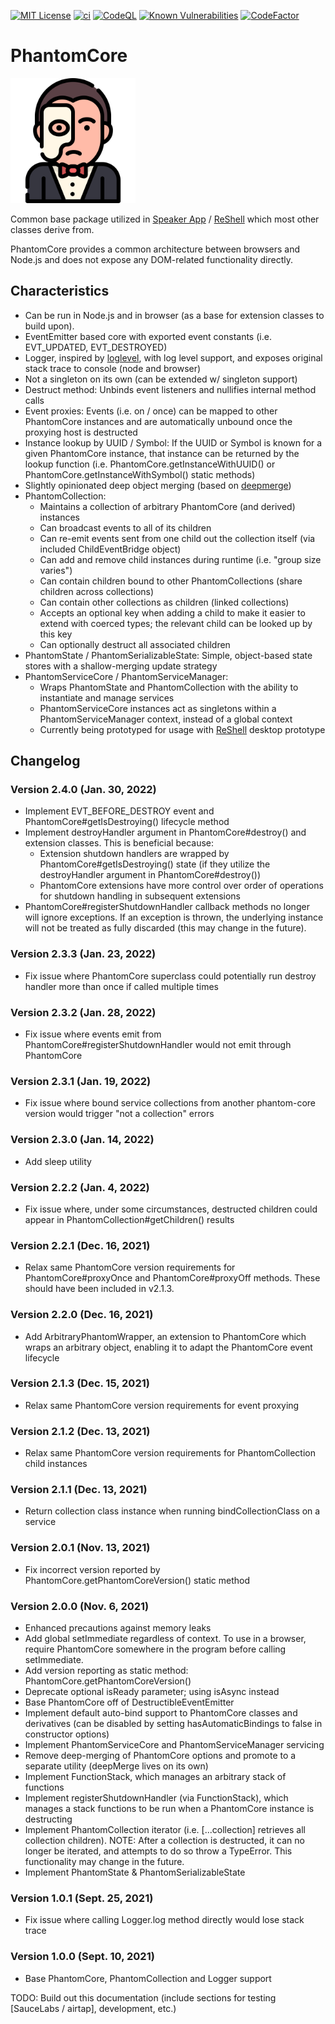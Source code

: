 [![MIT License][license-image]][license-url]
[![ci][ci-image]][ci-url]
[![CodeQL][codeql-image]][codeql-url]
[![Known Vulnerabilities][snyk-image]][snyk-url]
[![CodeFactor][codefactor-image]][codefactor-url]

[license-image]: https://img.shields.io/github/license/zenosmosis/phantom-core
[license-url]: https://raw.githubusercontent.com/zenOSmosis/phantom-core/main/LICENSE
[ci-image]: https://github.com/zenosmosis/phantom-core/actions/workflows/ci.yml/badge.svg
[ci-url]: https://github.com/zenOSmosis/phantom-core/actions/workflows/ci.yml
[codeql-image]: https://github.com/zenosmosis/phantom-core/workflows/CodeQL/badge.svg
[codeql-url]: https://github.com/zenOSmosis/phantom-core/actions/workflows/codeql-analysis.yml
[snyk-image]: https://snyk.io/test/github/zenosmosis/phantom-core/badge.svg
[snyk-url]: https://snyk.io/test/github/zenosmosis/phantom-core
[codefactor-image]: https://www.codefactor.io/repository/github/zenOSmosis/phantom-core/badge
[codefactor-url]: https://www.codefactor.io/repository/github/zenOSmosis/phantom-core

# PhantomCore

<img src="phantom.svg" alt="Phantom" width="200"/>

Common base package utilized in [Speaker App](https://speaker.app) / [ReShell](https://reshell.org) which most other classes derive from.

PhantomCore provides a common architecture between browsers and Node.js and does not expose any DOM-related functionality directly.

## Characteristics

  - Can be run in Node.js and in browser (as a base for extension classes to build upon).
  - EventEmitter based core with exported event constants (i.e. EVT_UPDATED, EVT_DESTROYED)
  - Logger, inspired by [loglevel](https://www.npmjs.com/package/loglevel), with log level support, and exposes original stack trace to console (node and browser)
  - Not a singleton on its own (can be extended w/ singleton support)
  - Destruct method: Unbinds event listeners and nullifies internal method calls
  - Event proxies: Events (i.e. on / once) can be mapped to other PhantomCore instances and are automatically unbound once the proxying host is destructed
  - Instance lookup by UUID / Symbol: If the UUID or Symbol is known for a given PhantomCore instance, that instance can be returned by the lookup function (i.e. PhantomCore.getInstanceWithUUID() or PhantomCore.getInstanceWithSymbol() static methods)
  - Slightly opinionated deep object merging (based on [deepmerge](https://www.npmjs.com/package/deepmerge))
  - PhantomCollection:
    - Maintains a collection of arbitrary PhantomCore (and derived) instances
    - Can broadcast events to all of its children
    - Can re-emit events sent from one child out the collection itself (via included ChildEventBridge object)
    - Can add and remove child instances during runtime (i.e. "group size varies")
    - Can contain children bound to other PhantomCollections (share children across collections)
    - Can contain other collections as children (linked collections)
    - Accepts an optional key when adding a child to make it easier to extend with coerced types; the relevant child can be looked up by this key
    - Can optionally destruct all associated children
  - PhantomState / PhantomSerializableState: Simple, object-based state stores with a shallow-merging update strategy
  - PhantomServiceCore / PhantomServiceManager:
    - Wraps PhantomState and PhantomCollection with the ability to instantiate and manage services
    - PhantomServiceCore instances act as singletons within a PhantomServiceManager context, instead of a global context
    - Currently being prototyped for usage with [ReShell](https://reshell.org) desktop prototype

## Changelog

### Version 2.4.0 (Jan. 30, 2022)

  - Implement EVT_BEFORE_DESTROY event and PhantomCore#getIsDestroying() lifecycle method
  - Implement destroyHandler argument in PhantomCore#destroy() and extension classes.  This is beneficial because:
    - Extension shutdown handlers are wrapped by PhantomCore#getIsDestroying() state (if they utilize the destroyHandler argument in PhantomCore#destroy())
    - PhantomCore extensions have more control over order of operations for shutdown handling in subsequent extensions
  - PhantomCore#registerShutdownHandler callback methods no longer will ignore exceptions. If an exception is thrown, the underlying instance will not be treated as fully discarded (this may change in the future).

### Version 2.3.3 (Jan. 23, 2022)

  - Fix issue where PhantomCore superclass could potentially run destroy handler more than once if called multiple times

### Version 2.3.2 (Jan. 28, 2022)

  - Fix issue where events emit from PhantomCore#registerShutdownHandler would not emit through PhantomCore

### Version 2.3.1 (Jan. 19, 2022)

  - Fix issue where bound service collections from another phantom-core version would trigger "not a collection" errors

### Version 2.3.0 (Jan. 14, 2022)

  - Add sleep utility

### Version 2.2.2 (Jan. 4, 2022)

  - Fix issue where, under some circumstances, destructed children could appear in PhantomCollection#getChildren() results

### Version 2.2.1 (Dec. 16, 2021)

  - Relax same PhantomCore version requirements for PhantomCore#proxyOnce and PhantomCore#proxyOff methods.  These should have been included in v2.1.3.

### Version 2.2.0 (Dec. 16, 2021)

  - Add ArbitraryPhantomWrapper, an extension to PhantomCore which wraps an arbitrary object, enabling it to adapt the PhantomCore event lifecycle

### Version 2.1.3 (Dec. 15, 2021)

  - Relax same PhantomCore version requirements for event proxying

### Version 2.1.2 (Dec. 13, 2021)

  - Relax same PhantomCore version requirements for PhantomCollection child instances

### Version 2.1.1 (Dec. 13, 2021)

  - Return collection class instance when running bindCollectionClass on a service

### Version 2.0.1 (Nov. 13, 2021)

  - Fix incorrect version reported by PhantomCore.getPhantomCoreVersion() static method

### Version 2.0.0 (Nov. 6, 2021)

  - Enhanced precautions against memory leaks
  - Add global setImmediate regardless of context.  To use in a browser, require PhantomCore somewhere in the program before calling setImmediate.
  - Add version reporting as static method: PhantomCore.getPhantomCoreVersion()
  - Deprecate optional isReady parameter; using isAsync instead
  - Base PhantomCore off of DestructibleEventEmitter
  - Implement default auto-bind support to PhantomCore classes and derivatives (can be disabled by setting hasAutomaticBindings to false in constructor options)
  - Implement PhantomServiceCore and PhantomServiceManager servicing
  - Remove deep-merging of PhantomCore options and promote to a separate utility (deepMerge lives on its own)
  - Implement FunctionStack, which manages an arbitrary stack of functions
  - Implement registerShutdownHandler (via FunctionStack), which manages a stack functions to be run when a PhantomCore instance is destructing
  - Implement PhantomCollection iterator (i.e. [...collection] retrieves all collection children). NOTE: After a collection is destructed, it can no longer be iterated, and attempts to do so throw a TypeError. This functionality may change in the future.
  - Implement PhantomState & PhantomSerializableState

### Version 1.0.1 (Sept. 25, 2021)
  - Fix issue where calling Logger.log method directly would lose stack trace

### Version 1.0.0 (Sept. 10, 2021)
  - Base PhantomCore, PhantomCollection and Logger support

TODO: Build out this documentation (include sections for testing [SauceLabs / airtap], development, etc.)
